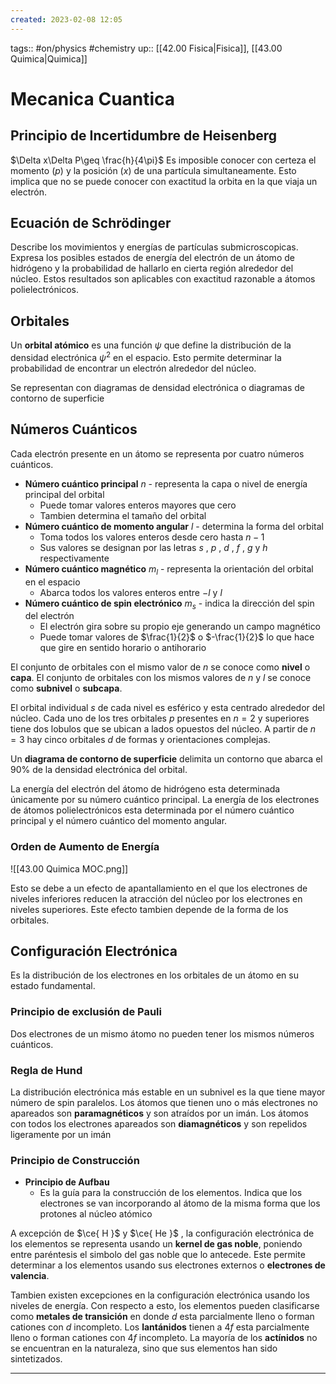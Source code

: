 ```yaml
---
created: 2023-02-08 12:05
---
```

tags:: #on/physics #chemistry 
up:: [[42.00 Fisica|Fisica]], [[43.00 Quimica|Quimica]]
# Mecanica Cuantica
## Principio de Incertidumbre de Heisenberg
$\Delta x\Delta P\geq \frac{h}{4\pi}$
Es imposible conocer con certeza el momento ($p$) y la posición ($x$) de una partícula simultaneamente. Esto implica que no se puede conocer con exactitud la orbita en la que viaja un electrón.

## Ecuación de Schrödinger
Describe los movimientos y energías de partículas submicroscopicas. Expresa los posibles estados de energía del electrón de un átomo de hidrógeno y la probabilidad de hallarlo en cierta región alrededor del núcleo. Estos resultados son aplicables con exactitud razonable a átomos polielectrónicos.

## Orbitales
Un **orbital atómico** es una función $\psi$ que define la distribución de la densidad electrónica $\psi^{2}$ en el espacio. Esto permite determinar la probabilidad de encontrar un electrón alrededor del núcleo.

Se representan con diagramas de densidad electrónica o diagramas de contorno de superficie

## Números Cuánticos
Cada electrón presente en un átomo se representa por cuatro números cuánticos.
- **Número cuántico principal** $n$ - representa la capa o nivel de energía principal del orbital
	- Puede tomar valores enteros mayores que cero
	- Tambien determina el tamaño del orbital
- **Número cuántico de momento angular** $l$ - determina la forma del orbital
	- Toma todos los valores enteros desde cero hasta $n-1$
	- Sus valores se designan por las letras $s$ , $p$ , $d$ , $f$ , $g$ y $h$ respectivamente
- **Número cuántico magnético** $m_{l}$ - representa la orientación del orbital en el espacio
	- Abarca todos los valores enteros entre $-l$ y $l$
- **Número cuántico de spin electrónico** $m_{s}$ - indica la dirección del spin del electrón
	- El electrón gira sobre su propio eje generando un campo magnético
	- Puede tomar valores de $\frac{1}{2}$ o $-\frac{1}{2}$ lo que hace que gire en sentido horario o antihorario

El conjunto de orbitales con el mismo valor de $n$ se conoce como **nivel** o **capa**. El conjunto de orbitales con los mismos valores de $n$ y $l$ se conoce como **subnivel** o **subcapa**. 

El orbital individual $s$ de cada nivel es esférico y esta centrado alrededor del núcleo. Cada uno de los tres orbitales $p$ presentes en $n=2$ y superiores tiene dos lobulos que se ubican a lados opuestos del núcleo. A partir de $n=3$ hay cinco orbitales $d$ de formas y orientaciones complejas. 

Un **diagrama de contorno de superficie** delimita un contorno que abarca el 90% de la densidad electrónica del orbital. 

La energía del electrón del átomo de hidrógeno esta determinada únicamente por su número cuántico principal. La energía de los electrones de átomos polielectrónicos esta determinada por el número cuántico principal y el número cuántico del momento angular.

### Orden de Aumento de Energía
![[43.00 Quimica MOC.png]]

Esto se debe a un efecto de apantallamiento en el que los electrones de niveles inferiores reducen la atracción del núcleo por los electrones en niveles superiores. Este efecto tambien depende de la forma de los orbitales.

## Configuración Electrónica
Es la distribución de los electrones en los orbitales de un átomo en su estado fundamental.

### Principio de exclusión de Pauli
Dos electrones de un mismo átomo no pueden tener los mismos números cuánticos.

### Regla de Hund
La distribución electrónica más estable en un subnivel es la que tiene mayor número de spin paralelos. Los átomos que tienen uno o más electrones no apareados son **paramagnéticos** y son atraídos por un imán. Los átomos con todos los electrones apareados son **diamagnéticos** y son repelidos ligeramente por un imán

### Principio de Construcción
- **Principio de Aufbau**
	- Es la guía para la construcción de los elementos. Indica que los electrones se van incorporando al átomo de la misma forma que los protones al núcleo atómico

A excepción de $\ce{ H }$ y $\ce{ He }$ , la configuración electrónica de los elementos se representa usando un **kernel de gas noble**, poniendo entre paréntesis el simbolo del gas noble que lo antecede. Este permite determinar a los elementos usando sus electrones externos o **electrones de valencia**.

Tambien existen excepciones en la configuración electrónica usando los niveles de energía. Con respecto a esto, los elementos pueden clasificarse como **metales de transición** en donde $d$ esta parcialmente lleno o forman cationes con $d$ incompleto. Los **lantánidos** tienen a $4f$ esta parcialmente lleno o forman cationes con $4f$ incompleto. La mayoría de los **actínidos** no se encuentran en la naturaleza, sino que sus elementos han sido sintetizados.

___
